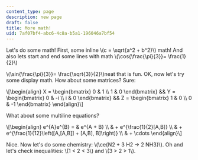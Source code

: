 ```yaml
---
content_type: page
description: new page
draft: false
title: More math!
uid: 7af07bf4-abc6-4c8a-b5a1-196046a7bf54
---
```

Let's do some math! First, some inline \\(c = \sqrt{a^2 + b^2}\\) math! And also lets start and end some lines with math \\(\cos{\frac{\pi}{3}}= \frac{1}{2}\\)

\\(\sin{\frac{\pi}{3}}= \frac{\sqrt{3}}{2}\\)neat that is fun. OK, now let's try some display math. How about some matrices? Sure:

\\[\begin{align} X = \begin{bmatrix} 0 & 1 \\\\ 1 & 0 \end{bmatrix} && Y = \begin{bmatrix} 0 & -i \\\\ i & 0 \end{bmatrix} && Z = \begin{bmatrix} 1 & 0 \\\\ 0 & -1 \end{bmatrix} \end{align}\\]

What about some multiline equations?

\\[\begin{align} e^{A}e^{B} = & e^{A + B} \\\\ & + e^{\frac{1}{2}[A,B]} \\\\ & + e^{\frac{1}{12}\left([A,[A,B]] + [A,B], B]\right)} \\\\ & + \cdots \end{align}\\]

Nice. Now let's do some chemistry: \\(\ce{N2 + 3 H2 -> 2 NH3}\\). Oh and let's check inequalities: \\(1 < 2 < 3\\) and \\(3 > 2 > 1\\).